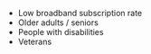 - Low broadband subscription rate
- Older adults / seniors
- People with disabilities
- Veterans
<br>
<br>
